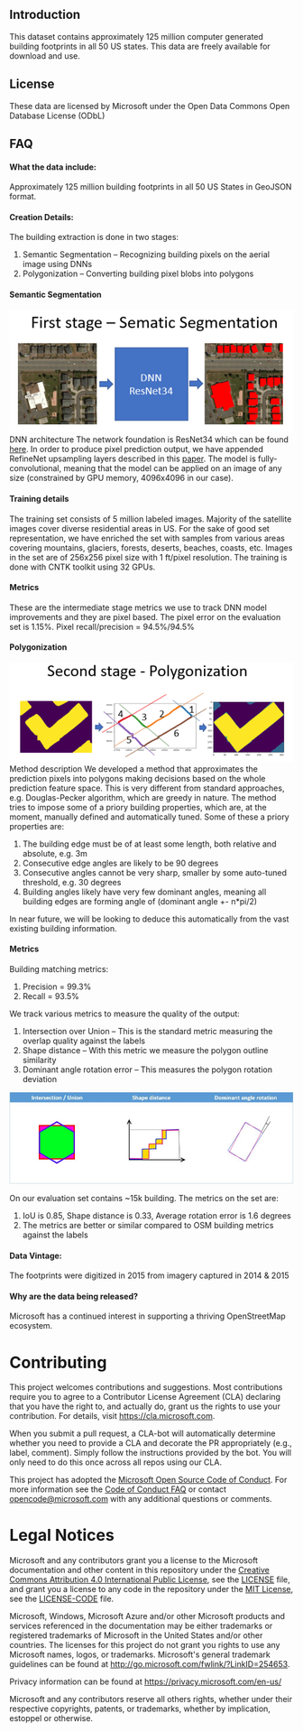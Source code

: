 Introduction 
-------------------
This dataset contains approximately 125 million computer generated building footprints in all 50 US states. This data are freely available for download and use.  

License
-------------------
These data are licensed by Microsoft under the Open Data Commons Open Database License (ODbL) 

## FAQ
#### What the data include:
Approximately 125 million building footprints in all 50 US States in GeoJSON format. 
#### Creation Details:
The building extraction is done in two stages:
1.	Semantic Segmentation – Recognizing building pixels on the aerial image using DNNs
2.	Polygonization – Converting building pixel blobs into polygons
#### Semantic Segmentation
![](/images/segmentation.PNG)
DNN architecture
The network foundation is ResNet34 which can be found [here](https://github.com/Microsoft/CNTK/blob/master/PretrainedModels/Image.md#resnet). In order to produce pixel prediction output, we have appended RefineNet upsampling layers described in this [paper](https://arxiv.org/abs/1611.06612).
The model is fully-convolutional, meaning that the model can be applied on an image of any size (constrained by GPU memory, 4096x4096 in our case). 

#### Training details
The training set consists of 5 million labeled images. Majority of the satellite images cover diverse residential areas in US. For the sake of good set representation, we have enriched the set with samples from various areas covering mountains, glaciers, forests, deserts, beaches, coasts, etc.
Images in the set are of 256x256 pixel size with 1 ft/pixel resolution.
The training is done with CNTK toolkit using 32 GPUs.

#### Metrics
These are the intermediate stage metrics we use to track DNN model improvements and they are pixel based.
The pixel error on the evaluation set is 1.15%.
Pixel recall/precision = 94.5%/94.5%

#### Polygonization
![](/images/polygonization.PNG)
Method description
We developed a method that approximates the prediction pixels into polygons making decisions based on the whole prediction feature space. This is very different from standard approaches, e.g. Douglas-Pecker algorithm, which are greedy in nature. The method tries to impose some of a priory building properties, which are, at the moment, manually defined and automatically tuned. Some of these a priory properties are:
1. The building edge must be of at least some length, both relative and absolute, e.g. 3m
2. Consecutive edge angles are likely to be 90 degrees
3. Consecutive angles cannot be very sharp, smaller by some auto-tuned threshold, e.g. 30 degrees
4. Building angles likely have very few dominant angles, meaning all building edges are forming angle of (dominant angle +- n*pi/2)

In near future, we will be looking to deduce this automatically from the vast existing building information.

#### Metrics
Building matching metrics:
1. Precision = 99.3%
2. Recall = 93.5%

We track various metrics to measure the quality of the output:
1. Intersection over Union – This is the standard metric measuring the overlap quality against the labels
2. Shape distance – With this metric we measure the polygon outline similarity
3. Dominant angle rotation error – This measures the polygon rotation deviation

![](/images/bldgmetrics.JPG)

On our evaluation set contains ~15k building. The metrics on the set are:
1. IoU is 0.85, Shape distance is 0.33, Average rotation error is 1.6 degrees
2. The metrics are better or similar compared to OSM building metrics against the labels



#### Data Vintage:
The footprints were digitized in 2015 from imagery captured in 2014 & 2015 

#### Why are the data being released?
Microsoft has a continued interest in supporting a thriving OpenStreetMap ecosystem. 













# Contributing

This project welcomes contributions and suggestions.  Most contributions require you to agree to a
Contributor License Agreement (CLA) declaring that you have the right to, and actually do, grant us
the rights to use your contribution. For details, visit https://cla.microsoft.com.

When you submit a pull request, a CLA-bot will automatically determine whether you need to provide
a CLA and decorate the PR appropriately (e.g., label, comment). Simply follow the instructions
provided by the bot. You will only need to do this once across all repos using our CLA.

This project has adopted the [Microsoft Open Source Code of Conduct](https://opensource.microsoft.com/codeofconduct/).
For more information see the [Code of Conduct FAQ](https://opensource.microsoft.com/codeofconduct/faq/) or
contact [opencode@microsoft.com](mailto:opencode@microsoft.com) with any additional questions or comments.

# Legal Notices

Microsoft and any contributors grant you a license to the Microsoft documentation and other content
in this repository under the [Creative Commons Attribution 4.0 International Public License](https://creativecommons.org/licenses/by/4.0/legalcode),
see the [LICENSE](LICENSE) file, and grant you a license to any code in the repository under the [MIT License](https://opensource.org/licenses/MIT), see the
[LICENSE-CODE](LICENSE-CODE) file.

Microsoft, Windows, Microsoft Azure and/or other Microsoft products and services referenced in the documentation
may be either trademarks or registered trademarks of Microsoft in the United States and/or other countries.
The licenses for this project do not grant you rights to use any Microsoft names, logos, or trademarks.
Microsoft's general trademark guidelines can be found at http://go.microsoft.com/fwlink/?LinkID=254653.

Privacy information can be found at https://privacy.microsoft.com/en-us/

Microsoft and any contributors reserve all others rights, whether under their respective copyrights, patents,
or trademarks, whether by implication, estoppel or otherwise.
